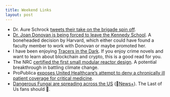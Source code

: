 ```yaml
---
title: Weekend Links
layout: post
---
```

- Dr. Aure Schrock [tweets their take on the brigade spin off](https://twitter.com/aschrock/status/1621251506677886979?s=20&t=ynLtKit8EoXtvY8nEgfAJQ).
- [Dr. Joan Donovan is being forced to leave the Kennedy School](https://www.thecrimson.com/article/2023/2/2/donovan-forced-leave-hks/). A boneheaded decision by Harvard, which either could have found a faculty member to work with Donovan or maybe promoted her.
- I have been enjoying [Tracers in the Dark](https://amzn.to/3RA835T). If you enjoy crime novels and want to learn about blockchain and crypto, this is a good read for you.
- The NRC [certified the first small modular reactor design](https://www.energy.gov/ne/articles/nrc-certifies-first-us-small-modular-reactor-design?utm_source=substack&utm_medium=email). A potential breakthrough in battling climate change.
- ProPublica [exposes United Healthcare’s attempt to deny a chronically ill patient coverage for critical medicine](https://www.propublica.org/article/unitedhealth-healthcare-insurance-denial-ulcerative-colitis). 
- [Dangerous Fungai are spreading across the US](https://www.wsj.com/articles/fungi-spread-last-of-us-valley-fever-climate-11675260773?st=apnqv44bvscuvl3&reflink=desktopwebshare_permalink) ([News+](https://apple.news/AT9mk0HQAQPqr9yW6TAWq7g)). The Last of Us fans should 👀.